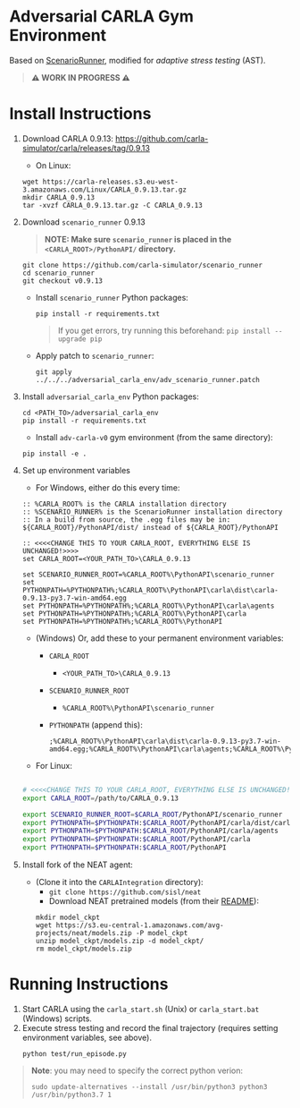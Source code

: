 Adversarial CARLA Gym Environment
========================
Based on [ScenarioRunner](https://github.com/carla-simulator/scenario_runner), modified for _adaptive stress testing_ (AST).

> **⚠ WORK IN PROGRESS ⚠**

Install Instructions
========================
1. Download CARLA 0.9.13: https://github.com/carla-simulator/carla/releases/tag/0.9.13
    - On Linux:
    ```
    wget https://carla-releases.s3.eu-west-3.amazonaws.com/Linux/CARLA_0.9.13.tar.gz
    mkdir CARLA_0.9.13
    tar -xvzf CARLA_0.9.13.tar.gz -C CARLA_0.9.13
    ```     

1. Download `scenario_runner` 0.9.13
    > **NOTE: Make sure `scenario_runner` is placed in the `<CARLA_ROOT>/PythonAPI/` directory.**
    ```
    git clone https://github.com/carla-simulator/scenario_runner
    cd scenario_runner
    git checkout v0.9.13
    ```

    - Install `scenario_runner` Python packages:
        ```
        pip install -r requirements.txt
        ```
        > If you get errors, try running this beforehand: `pip install --upgrade pip`
    - Apply patch to `scenario_runner`:
        ```
        git apply ../../../adversarial_carla_env/adv_scenario_runner.patch
        ```

1. Install `adversarial_carla_env` Python packages:
    ```
    cd <PATH_TO>/adversarial_carla_env
    pip install -r requirements.txt
     ```

     - Install `adv-carla-v0` gym environment (from the same directory):
    ```
    pip install -e .
    ```

1. Set up environment variables
    - For Windows, either do this every time:
    ```batch
    :: %CARLA_ROOT% is the CARLA installation directory
    :: %SCENARIO_RUNNER% is the ScenarioRunner installation directory
    :: In a build from source, the .egg files may be in: ${CARLA_ROOT}/PythonAPI/dist/ instead of ${CARLA_ROOT}/PythonAPI

    :: <<<<CHANGE THIS TO YOUR CARLA_ROOT, EVERYTHING ELSE IS UNCHANGED!>>>>
    set CARLA_ROOT=<YOUR_PATH_TO>\CARLA_0.9.13

    set SCENARIO_RUNNER_ROOT=%CARLA_ROOT%\PythonAPI\scenario_runner
    set PYTHONPATH=%PYTHONPATH%;%CARLA_ROOT%\PythonAPI\carla\dist\carla-0.9.13-py3.7-win-amd64.egg
    set PYTHONPATH=%PYTHONPATH%;%CARLA_ROOT%\PythonAPI\carla\agents
    set PYTHONPATH=%PYTHONPATH%;%CARLA_ROOT%\PythonAPI\carla
    set PYTHONPATH=%PYTHONPATH%;%CARLA_ROOT%\PythonAPI

    ```

    - (Windows) Or, add these to your permanent environment variables:
        - `CARLA_ROOT`

            - `<YOUR_PATH_TO>\CARLA_0.9.13`
        - `SCENARIO_RUNNER_ROOT`

            - `%CARLA_ROOT%\PythonAPI\scenario_runner`
        - `PYTHONPATH` (append this):
        
            ```batch
            ;%CARLA_ROOT%\PythonAPI\carla\dist\carla-0.9.13-py3.7-win-amd64.egg;%CARLA_ROOT%\PythonAPI\carla\agents;%CARLA_ROOT%\PythonAPI\carla;%CARLA_ROOT%\PythonAPI
            ```

    - For Linux:
    ```bash

    # <<<<CHANGE THIS TO YOUR CARLA_ROOT, EVERYTHING ELSE IS UNCHANGED!>>>>
    export CARLA_ROOT=/path/to/CARLA_0.9.13

    export SCENARIO_RUNNER_ROOT=$CARLA_ROOT/PythonAPI/scenario_runner
    export PYTHONPATH=$PYTHONPATH:$CARLA_ROOT/PythonAPI/carla/dist/carla-0.9.13-py3.7-linux-x86_64.egg
    export PYTHONPATH=$PYTHONPATH:$CARLA_ROOT/PythonAPI/carla/agents
    export PYTHONPATH=$PYTHONPATH:$CARLA_ROOT/PythonAPI/carla
    export PYTHONPATH=$PYTHONPATH:$CARLA_ROOT/PythonAPI
    ```

1. Install fork of the NEAT agent:
    - (Clone it into the `CARLAIntegration` directory):
        - `git clone https://github.com/sisl/neat`
        - Download NEAT pretrained models (from their [README](https://github.com/sisl/neat#training)):
        ```
        mkdir model_ckpt
        wget https://s3.eu-central-1.amazonaws.com/avg-projects/neat/models.zip -P model_ckpt
        unzip model_ckpt/models.zip -d model_ckpt/
        rm model_ckpt/models.zip
        ```


Running Instructions
========================
1. Start CARLA using the `carla_start.sh` (Unix) or `carla_start.bat` (Windows) scripts.
1. Execute stress testing and record the final trajectory (requires setting environment variables, see above).
    ```
    python test/run_episode.py
    ```
> **Note**: you may need to specify the correct python verion:
> ```
> sudo update-alternatives --install /usr/bin/python3 python3 /usr/bin/python3.7 1
> ```
